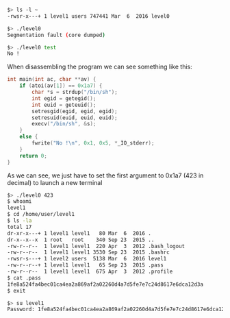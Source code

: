 ```sh
$> ls -l ~
-rwsr-x---+ 1 level1 users 747441 Mar  6  2016 level0

$> ./level0
Segmentation fault (core dumped)

$> ./level0 test
No !
```

When disassembling the program we can see something like this:

```c
int main(int ac, char **av) {
	if (atoi(av[1]) == 0x1a7) {
		char *s = strdup("/bin/sh");
		int egid = getegid();
		int euid = geteuid();
		setresgid(egid, egid, egid);
		setresuid(euid, euid, euid);
		execv("/bin/sh", &s);
	}
	else {
		fwrite("No !\n", 0x1, 0x5, *_IO_stderr);
	}
	return 0;
}
```

As we can see, we just have to set the first argument to 0x1a7 (423 in decimal) to launch a new terminal

```sh
$> ./level0 423
$ whoami
level1
$ cd /home/user/level1
$ ls -la
total 17
dr-xr-x---+ 1 level1 level1   80 Mar  6  2016 .
dr-x--x--x  1 root   root    340 Sep 23  2015 ..
-rw-r--r--  1 level1 level1  220 Apr  3  2012 .bash_logout
-rw-r--r--  1 level1 level1 3530 Sep 23  2015 .bashrc
-rwsr-s---+ 1 level2 users  5138 Mar  6  2016 level1
-rw-r--r--+ 1 level1 level1   65 Sep 23  2015 .pass
-rw-r--r--  1 level1 level1  675 Apr  3  2012 .profile
$ cat .pass
1fe8a524fa4bec01ca4ea2a869af2a02260d4a7d5fe7e7c24d8617e6dca12d3a
$ exit

$> su level1
Password: 1fe8a524fa4bec01ca4ea2a869af2a02260d4a7d5fe7e7c24d8617e6dca12d3a
```
